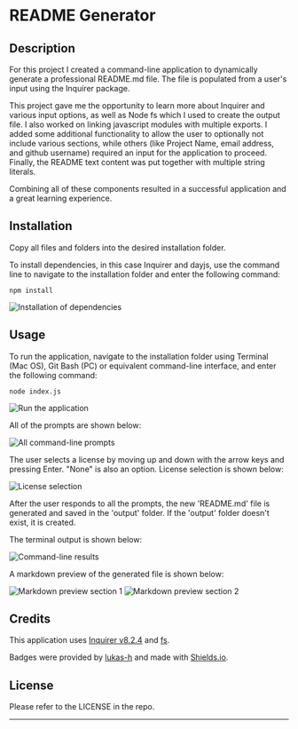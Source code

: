 # README Generator

## Description 

For this project I created a command-line application to dynamically generate a professional README.md file. The file is populated from a user's input using the Inquirer package.

This project gave me the opportunity to learn more about Inquirer and various input options, as well as Node fs which I used to create the output file. I also worked on linking javascript modules with multiple exports. I added some additional functionality to allow the user to optionally not include various sections, while others (like Project Name, email address, and github username) required an input for the application to proceed. Finally, the README text content was put together with multiple string literals.

Combining all of these components resulted in a successful application and a great learning experience.


## Installation

Copy all files and folders into the desired installation folder.

To install dependencies, in this case Inquirer and dayjs, use the command line to navigate to the installation folder and enter the following command:

```npm install```

![Installation of dependencies](assets/images/npm-install.png)

## Usage 

To run the application, navigate to the installation folder using Terminal (Mac OS), Git Bash (PC) or equivalent command-line interface, and enter the following command:

```node index.js```

![Run the application](assets/images/run-app.png)

All of the prompts are shown below:

![All command-line prompts](assets/images/all-prompts.png)

The user selects a license by moving up and down with the arrow keys and pressing Enter. "None" is also an option. License selection is shown below:

![License selection](assets/images/license.png)

After the user responds to all the prompts, the new 'README.md' file is generated and saved in the 'output' folder. If the 'output' folder doesn't exist, it is created.

The terminal output is shown below:

![Command-line results](assets/images/results.png)

A markdown preview of the generated file is shown below:

![Markdown preview section 1](assets/images/markdown-preview1.png)
![Markdown preview section 2](assets/images/markdown-preview2.png)


## Credits

This application uses [Inquirer v8.2.4](https://www.npmjs.com/package/inquirer/v/8.2.4) and [fs](https://nodejs.org/api/fs.html#file-system).

Badges were provided by [lukas-h](https://gist.github.com/lukas-h/2a5d00690736b4c3a7ba) and made with [Shields.io](http://shields.io/).


## License

Please refer to the LICENSE in the repo.


---
